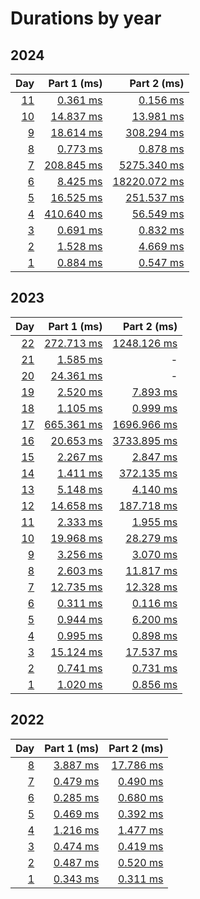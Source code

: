 # Durations by year

## 2024

|                                        Day |                         Part 1 (ms) |                           Part 2 (ms) |
| -----------------------------------------: | ----------------------------------: | ------------------------------------: |
| [11](https://adventofcode.com/2024/day/11) |  [0.361 ms](src/aoc/_2024/day11.py) |    [0.156 ms](src/aoc/_2024/day11.py) |
| [10](https://adventofcode.com/2024/day/10) | [14.837 ms](src/aoc/_2024/day10.py) |   [13.981 ms](src/aoc/_2024/day10.py) |
|   [9](https://adventofcode.com/2024/day/9) |  [18.614 ms](src/aoc/_2024/day9.py) |   [308.294 ms](src/aoc/_2024/day9.py) |
|   [8](https://adventofcode.com/2024/day/8) |   [0.773 ms](src/aoc/_2024/day8.py) |     [0.878 ms](src/aoc/_2024/day8.py) |
|   [7](https://adventofcode.com/2024/day/7) | [208.845 ms](src/aoc/_2024/day7.py) |  [5275.340 ms](src/aoc/_2024/day7.py) |
|   [6](https://adventofcode.com/2024/day/6) |   [8.425 ms](src/aoc/_2024/day6.py) | [18220.072 ms](src/aoc/_2024/day6.py) |
|   [5](https://adventofcode.com/2024/day/5) |  [16.525 ms](src/aoc/_2024/day5.py) |   [251.537 ms](src/aoc/_2024/day5.py) |
|   [4](https://adventofcode.com/2024/day/4) | [410.640 ms](src/aoc/_2024/day4.py) |    [56.549 ms](src/aoc/_2024/day4.py) |
|   [3](https://adventofcode.com/2024/day/3) |   [0.691 ms](src/aoc/_2024/day3.py) |     [0.832 ms](src/aoc/_2024/day3.py) |
|   [2](https://adventofcode.com/2024/day/2) |   [1.528 ms](src/aoc/_2024/day2.py) |     [4.669 ms](src/aoc/_2024/day2.py) |
|   [1](https://adventofcode.com/2024/day/1) |   [0.884 ms](src/aoc/_2024/day1.py) |     [0.547 ms](src/aoc/_2024/day1.py) |

## 2023

|                                        Day |                          Part 1 (ms) |                           Part 2 (ms) |
| -----------------------------------------: | -----------------------------------: | ------------------------------------: |
| [22](https://adventofcode.com/2023/day/22) | [272.713 ms](src/aoc/_2023/day22.py) | [1248.126 ms](src/aoc/_2023/day22.py) |
| [21](https://adventofcode.com/2023/day/21) |   [1.585 ms](src/aoc/_2023/day21.py) |                                     - |
| [20](https://adventofcode.com/2023/day/20) |  [24.361 ms](src/aoc/_2023/day20.py) |                                     - |
| [19](https://adventofcode.com/2023/day/19) |   [2.520 ms](src/aoc/_2023/day19.py) |    [7.893 ms](src/aoc/_2023/day19.py) |
| [18](https://adventofcode.com/2023/day/18) |   [1.105 ms](src/aoc/_2023/day18.py) |    [0.999 ms](src/aoc/_2023/day18.py) |
| [17](https://adventofcode.com/2023/day/17) | [665.361 ms](src/aoc/_2023/day17.py) | [1696.966 ms](src/aoc/_2023/day17.py) |
| [16](https://adventofcode.com/2023/day/16) |  [20.653 ms](src/aoc/_2023/day16.py) | [3733.895 ms](src/aoc/_2023/day16.py) |
| [15](https://adventofcode.com/2023/day/15) |   [2.267 ms](src/aoc/_2023/day15.py) |    [2.847 ms](src/aoc/_2023/day15.py) |
| [14](https://adventofcode.com/2023/day/14) |   [1.411 ms](src/aoc/_2023/day14.py) |  [372.135 ms](src/aoc/_2023/day14.py) |
| [13](https://adventofcode.com/2023/day/13) |   [5.148 ms](src/aoc/_2023/day13.py) |    [4.140 ms](src/aoc/_2023/day13.py) |
| [12](https://adventofcode.com/2023/day/12) |  [14.658 ms](src/aoc/_2023/day12.py) |  [187.718 ms](src/aoc/_2023/day12.py) |
| [11](https://adventofcode.com/2023/day/11) |   [2.333 ms](src/aoc/_2023/day11.py) |    [1.955 ms](src/aoc/_2023/day11.py) |
| [10](https://adventofcode.com/2023/day/10) |  [19.968 ms](src/aoc/_2023/day10.py) |   [28.279 ms](src/aoc/_2023/day10.py) |
|   [9](https://adventofcode.com/2023/day/9) |    [3.256 ms](src/aoc/_2023/day9.py) |     [3.070 ms](src/aoc/_2023/day9.py) |
|   [8](https://adventofcode.com/2023/day/8) |    [2.603 ms](src/aoc/_2023/day8.py) |    [11.817 ms](src/aoc/_2023/day8.py) |
|   [7](https://adventofcode.com/2023/day/7) |   [12.735 ms](src/aoc/_2023/day7.py) |    [12.328 ms](src/aoc/_2023/day7.py) |
|   [6](https://adventofcode.com/2023/day/6) |    [0.311 ms](src/aoc/_2023/day6.py) |     [0.116 ms](src/aoc/_2023/day6.py) |
|   [5](https://adventofcode.com/2023/day/5) |    [0.944 ms](src/aoc/_2023/day5.py) |     [6.200 ms](src/aoc/_2023/day5.py) |
|   [4](https://adventofcode.com/2023/day/4) |    [0.995 ms](src/aoc/_2023/day4.py) |     [0.898 ms](src/aoc/_2023/day4.py) |
|   [3](https://adventofcode.com/2023/day/3) |   [15.124 ms](src/aoc/_2023/day3.py) |    [17.537 ms](src/aoc/_2023/day3.py) |
|   [2](https://adventofcode.com/2023/day/2) |    [0.741 ms](src/aoc/_2023/day2.py) |     [0.731 ms](src/aoc/_2023/day2.py) |
|   [1](https://adventofcode.com/2023/day/1) |    [1.020 ms](src/aoc/_2023/day1.py) |     [0.856 ms](src/aoc/_2023/day1.py) |

## 2022

|                                      Day |                       Part 1 (ms) |                        Part 2 (ms) |
| ---------------------------------------: | --------------------------------: | ---------------------------------: |
| [8](https://adventofcode.com/2022/day/8) | [3.887 ms](src/aoc/_2022/day8.py) | [17.786 ms](src/aoc/_2022/day8.py) |
| [7](https://adventofcode.com/2022/day/7) | [0.479 ms](src/aoc/_2022/day7.py) |  [0.490 ms](src/aoc/_2022/day7.py) |
| [6](https://adventofcode.com/2022/day/6) | [0.285 ms](src/aoc/_2022/day6.py) |  [0.680 ms](src/aoc/_2022/day6.py) |
| [5](https://adventofcode.com/2022/day/5) | [0.469 ms](src/aoc/_2022/day5.py) |  [0.392 ms](src/aoc/_2022/day5.py) |
| [4](https://adventofcode.com/2022/day/4) | [1.216 ms](src/aoc/_2022/day4.py) |  [1.477 ms](src/aoc/_2022/day4.py) |
| [3](https://adventofcode.com/2022/day/3) | [0.474 ms](src/aoc/_2022/day3.py) |  [0.419 ms](src/aoc/_2022/day3.py) |
| [2](https://adventofcode.com/2022/day/2) | [0.487 ms](src/aoc/_2022/day2.py) |  [0.520 ms](src/aoc/_2022/day2.py) |
| [1](https://adventofcode.com/2022/day/1) | [0.343 ms](src/aoc/_2022/day1.py) |  [0.311 ms](src/aoc/_2022/day1.py) |
